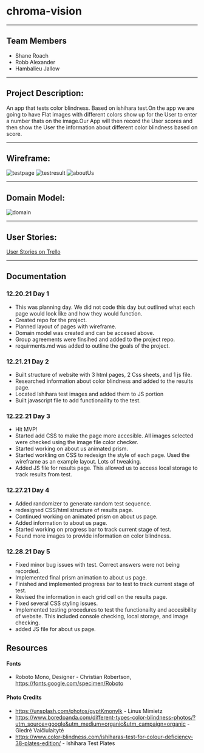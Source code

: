 # chroma-vision

--- 
## Team Members

- Shane Roach
- Robb Alexander
- Hambalieu Jallow

---
## Project Description:
An app that tests color blindness. Based on ishihara test.On the app we are going to have Flat images with different colors show up for the User to enter a number thats on the image.Our App will then record the User scores and then show the User the information about different color blindness based on score.

--- 

## Wireframe:
![testpage](img/WF.pg1.png)
![testresult](img/WF.pg2.png)
![aboutUs](img/WF.pg3.png)

---

## Domain Model:
![domain](img/201.DomainModel.png)

---
## User Stories:

[User Stories on Trello](https://trello.com/c/0sLln4ac)


---
## Documentation

### 12.20.21 Day 1
- This was planning day. We did not code this day but outlined what each page would look like and how they would function. 
- Created repo for the project.
- Planned layout of pages with wireframe.
- Domain model was created and can be accesed above. 
- Group agreements were finsihed and added to the project repo.
- requirments.md was added to outline the goals of the project.


### 12.21.21 Day 2
- Built structure of website with 3 html pages, 2 Css sheets, and 1 js file.
- Researched information about color blindness and added to the results page.
- Located Ishihara test images and added them to JS portion
- Built javascript file to add functionaility to the test.


### 12.22.21 Day 3
- Hit MVP!
- Started add CSS to make the page more accesible. All images selected were checked using the image file color checker.
- Started working on about us animated prism.
- Started workling on CSS to redesign the style of each page. Used the wireframe as an example layout. Lots of tweaking.
- Added JS file for results page. This allowed us to access local storage to track results from test. 

### 12.27.21 Day 4
- Added randomizer to generate random test sequence.
- redesigned CSS/html structure of results page.
- Continued working on animated prism on about us page.
- Added information to about us page.
- Started working on progress bar to track current stage of test. 
- Found more images to provide information on color blindness. 

### 12.28.21 Day 5
- Fixed minor bug issues with test. Correct answers were not being recorded. 
- Implemented final prism animation to about us page.
- Finished and implemented progress bar to test to track current stage of test. 
- Revised the information in each grid cell on the results page. 
- Fixed several CSS styling issues.
- Implemented testing procedures to test the functionailty and accesibility of website. This included console checking, local storage, and image checking. 
- added JS file for about us page.



## Resources


#### Fonts
- Roboto Mono, Designer - Christian Robertson, https://fonts.google.com/specimen/Roboto



#### Photo Credits

- https://unsplash.com/photos/gvptKmonylk - Linus Mimietz
- https://www.boredpanda.com/different-types-color-blindness-photos/?utm_source=google&utm_medium=organic&utm_campaign=organic - Giedrė Vaičiulaitytė
- https://www.color-blindness.com/ishiharas-test-for-colour-deficiency-38-plates-edition/ - Ishihara Test Plates

